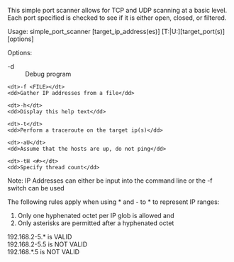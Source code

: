This simple port scanner allows for TCP and UDP scanning at a basic level. Each port specified is checked to see if it is either open, closed, or filtered.

Usage: simple_port_scanner [target_ip_address(es)] [T:|U:][target_port(s)] [options]

Options:
<dl>          
	<dt>-d</dt>
	<dd>Debug program</dd>
	     
	<dt>-f <FILE></dt>
	<dd>Gather IP addresses from a file</dd>
	    	
	<dt>-h</dt>
	<dd>Display this help text</dd>
	         
	<dt>-t</dt>
	<dd>Perform a traceroute on the target ip(s)</dd>
	
	<dt>-aU</dt>
	<dd>Assume that the hosts are up, do not ping</dd>
	
	<dt>-tH <#></dt>
	<dd>Specify thread count</dd>
</dl>		

Note: IP Addresses can either be input into the command line or the -f switch can be used

The following rules apply when using * and - to * to represent IP ranges:
<ol>
<li>Only one hyphenated octet per IP glob is allowed and
<li>Only asterisks are permitted after a hyphenated octet
</ol>
192.168.2-5.* is VALID<br />
192.168.2-5.5 is NOT VALID<br />
192.168.*.5 is NOT VALID<br />
